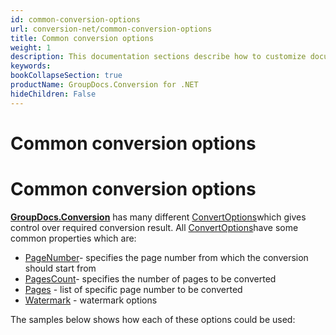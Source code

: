 ```yaml
---
id: common-conversion-options
url: conversion-net/common-conversion-options
title: Common conversion options
weight: 1
description: This documentation sections describe how to customize document conversion process - convert specific document pages, apply watermarks etc. when using GroupDocs.Conversion for .NET.
keywords: 
bookCollapseSection: true
productName: GroupDocs.Conversion for .NET
hideChildren: False
---
```


# Common conversion options

# Common conversion options

[**GroupDocs.Conversion**](https://products.groupdocs.com/conversion/net) has many different [ConvertOptions](https://apireference.groupdocs.com/net/conversion/groupdocs.conversion.options.convert/convertoptions)which gives control over required conversion result. All [ConvertOptions](https://apireference.groupdocs.com/net/conversion/groupdocs.conversion.options.convert/convertoptions)have some common properties which are:

*   [PageNumber](https://apireference.groupdocs.com/net/conversion/groupdocs.conversion.options.convert/convertoptions/properties/pagenumber)\- specifies the page number from which the conversion should start from
*   [PagesCount](https://apireference.groupdocs.com/net/conversion/groupdocs.conversion.options.convert/convertoptions/properties/pagescount)\- specifies the number of pages to be converted
*   [Pages](https://apireference.groupdocs.com/net/conversion/groupdocs.conversion.options.convert/convertoptions/properties/pages) - list of specific page number to be converted
*   [Watermark](https://apireference.groupdocs.com/net/conversion/groupdocs.conversion.options.convert/convertoptions/properties/watermark) - watermark options

The samples below shows how each of these options could be used:
